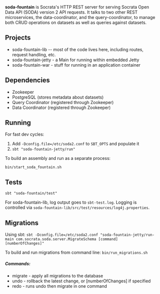 **soda-fountain** is Socrata's HTTP REST server for serving Socrata Open Data API (SODA) version 2 API requests.  It talks to two other REST microservices, the data-coordinator, and the query-coordinator, to manage both CRUD operations on datasets as well as queries against datasets.

## Projects

* soda-fountain-lib -- most of the code lives here, including routes, request handling, etc.
* soda-fountain-jetty - a Main for running within embedded Jetty
* soda-fountain-war - stuff for running in an application container

## Dependencies
* Zookeeper
* PostgreSQL (stores metadata about datasets)
* Query Coordinator (registered through Zookeeper)
* Data Coordinator (registered through Zookeeper)

## Running

For fast dev cycles:

1. Add `-Dconfig.file=/etc/soda2.conf` to `SBT_OPTS` and populate it
2. `sbt "soda-fountain-jetty/run"`

To build an assembly and run as a separate process:

    bin/start_soda_fountain.sh

## Tests

`sbt "soda-fountain/test"`

For soda-fountain-lib, log output goes to `sbt-test.log`.  Logging is controlled via `soda-fountain-lib/src/test/resources/log4j.properties`.

## Migrations

Using sbt:
`sbt -Dconfig.file=/etc/soda2.conf "soda-fountain-jetty/run-main com.socrata.soda.server.MigrateSchema [command] [numberOfChanges]"`

To build and run migrations from command line:
`bin/run_migrations.sh`

##### Commands: 
* migrate - apply all migrations to the database
* undo - rollback the latest change, or [numberOfChanges] if specified
* redo - runs undo then migrate in one command
